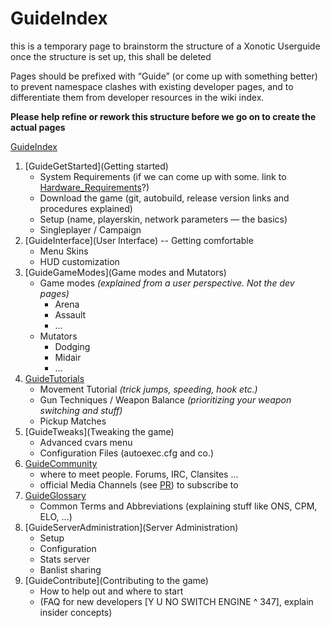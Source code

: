GuideIndex
==========

this is a temporary page to brainstorm the structure of a Xonotic Userguide
once the structure is set up, this shall be deleted

Pages should be prefixed with “Guide” (or come up with something better) to prevent namespace clashes with existing developer pages,
and to differentiate them from developer resources in the wiki index.

**Please help refine or rework this structure before we go on to create the actual pages**

[GuideIndex](GuideIndex)

1.  [GuideGetStarted](Getting started)
    *   System Requirements (if we can come up with some. link to [Hardware_Requirements](Hardware_Requirements)?)
    *   Download the game (git, autobuild, release version links and procedures explained)
    *   Setup (name, playerskin, network parameters — the basics)
    *   Singleplayer / Campaign
2.  [GuideInterface](User Interface) -- Getting comfortable
    *   Menu Skins
    *   HUD customization
3.  [GuideGameModes](Game modes and Mutators)
    *   Game modes _(explained from a user perspective. Not the dev pages)_
        *   Arena
        *   Assault
        *   ...
    *   Mutators
        *   Dodging
        *   Midair
        *   ...
4.  [GuideTutorials](Guides)
    *   Movement Tutorial _(trick jumps, speeding, hook etc.)_
    *   Gun Techniques / Weapon Balance _(prioritizing your weapon switching and stuff)_
    *   Pickup Matches
5.  [GuideTweaks](Tweaking the game)
    *   Advanced cvars menu
    *   Configuration Files (autoexec.cfg and co.)
6.  [GuideCommunity](Community)
    *   where to meet people. Forums, IRC, Clansites ...
    *   official Media Channels (see [PR](PR)) to subscribe to
7.  [GuideGlossary](Glossary)
    *   Common Terms and Abbreviations (explaining stuff like ONS, CPM, ELO, ...)
8.  [GuideServerAdministration](Server Administration)
    *   Setup
    *   Configuration
    *   Stats server
    *   Banlist sharing
9. [GuideContribute](Contributing to the game)
    *   How to help out and where to start
    *   (FAQ for new developers [Y U NO SWITCH ENGINE \^ 347], explain insider concepts)

